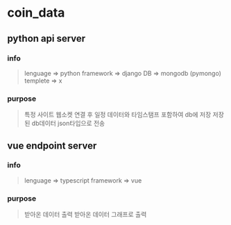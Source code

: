 # coin_data

## python api server 

### info
> lenguage => python
> framework => django 
> DB => mongodb (pymongo)
> templete => x
### purpose 
> 특정 사이트 웹소켓 연결 후 일정 데이터와 타임스탬프 포함하여 db에 저장
> 저장된 db데이터 json타입으로 전송

## vue endpoint server 

### info
> lenguage => typescript 
> framework => vue
### purpose
> 받아온 데이터 출력
> 받아온 데이터 그래프로 출력


